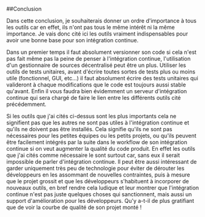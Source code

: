 
##Conclusion

Dans cette conclusion, je souhaiterais donner un ordre d'importance à tous les outils car en effet, ils n'ont pas tous le même intérêt ni la même importance. Je vais donc cité ici les outils vraiment indispensables pour avoir une bonne base pour son intégration continue. 

Dans un premier temps il faut absolument versionner son code si cela n'est pas fait même pas la peine de penser à l'intégration continue, l'utilisation d'un gestionnaire de sources décentralisé peut être un plus. Utiliser les outils de tests unitaires, avant d'écrire toutes sortes de tests plus ou moins utile (fonctionnel, GUI, etc...) il faut absolument écrire des tests unitaires qui valideront à chaque modifications que le code est toujours aussi stable qu'avant. Enfin il vous faudra bien évidemment un serveur d'intégration continue qui sera chargé de faire le lien entre les différents outils cité précédemment.

Si les outils que j'ai cités ci-dessus sont les plus importants cela ne signifient pas que les autres ne sont pas utiles à l'intégration continue et qu'ils ne doivent pas être installés. Cela signifie qu'ils ne sont pas nécessaires pour les petites équipes ou les petits projets, ou qu'ils peuvent être facilement intégrés par la suite dans le workflow de son intégration continue si on veut augmenter la qualité du code produit. En effet les outils que j'ai cités comme nécessaire le sont surtout car, sans eux il serait impossible de parler d'intégration continue. Il peut être aussi intéressant de garder uniquement très peu de technologie pour éviter de dérouter les développeurs en les assommant de nouvelles contraintes, puis à mesure que le projet grossit et que les développeurs s'habituent à incorporer de nouveaux outils, en bref rendre cela ludique et leur montrer que l'intégration continue n'est pas juste quelques choses qui sanctionnent, mais aussi un support d'amélioration pour les développeurs. Qu'y a-t-il de plus gratifiant que de voir la courbe de qualité de son projet monté !
